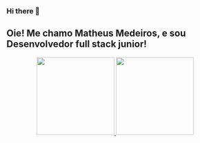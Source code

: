 ### Hi there 👋

## Oie! Me chamo Matheus Medeiros, e sou Desenvolvedor full stack junior!
<div align="center">
  <a href="https://github.com/matheusmedeirosn">
  <img height="180em" src="https://github-readme-stats.vercel.app/api?username=matheusmedeirosn&show_icons=true&theme=blue-green&include_all_commits=true&count_private=true"/>
  <img height="180em" src="https://github-readme-stats.vercel.app/api/top-langs/?username=matheusmedeirosn&layout=compact&langs_count=7&theme=blue-green"/>

<!--
**matheusmedeirosn/MatheusMedeirosN** is a ✨ _special_ ✨ repository because its `README.md` (this file) appears on your GitHub profile.

Here are some ideas to get you started:

- 🔭 I’m currently working on ...
- 🌱 I’m currently learning ...
- 👯 I’m looking to collaborate on ...
- 🤔 I’m looking for help with ...
- 💬 Ask me about ...
- 📫 How to reach me: ...
- 😄 Pronouns: ...
- ⚡ Fun fact: ...
-->
